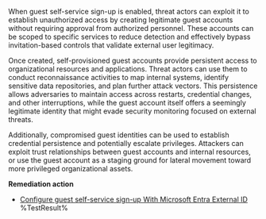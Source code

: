 When guest self-service sign-up is enabled, threat actors can exploit it to establish unauthorized access by creating legitimate guest accounts without requiring approval from authorized personnel. These accounts can be scoped to specific services to reduce detection and effectively bypass invitation-based controls that validate external user legitimacy.

Once created, self-provisioned guest accounts provide persistent access to organizational resources and applications. Threat actors can use them to conduct reconnaissance activities to map internal systems, identify sensitive data repositories, and plan further attack vectors. This persistence allows adversaries to maintain access across restarts, credential changes, and other interruptions, while the guest account itself offers a seemingly legitimate identity that might evade security monitoring focused on external threats.

Additionally, compromised guest identities can be used to establish credential persistence and potentially escalate privileges. Attackers can exploit trust relationships between guest accounts and internal resources, or use the guest account as a staging ground for lateral movement toward more privileged organizational assets.

**Remediation action**
- [Configure guest self-service sign-up With Microsoft Entra External ID](https://learn.microsoft.com/en-us/entra/external-id/external-collaboration-settings-configure?wt.mc_id=zerotrustrecommendations_automation_content_cnl_csasci#to-configure-guest-self-service-sign-up)<!--- Results --->
%TestResult%

